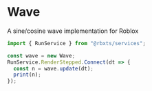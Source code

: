 # Wave
A sine/cosine wave implementation for Roblox

```ts
import { RunService } from "@rbxts/services";

const wave = new Wave;
RunService.RenderStepped.Connect(dt => {
  const n = wave.update(dt);
  print(n);
});
```